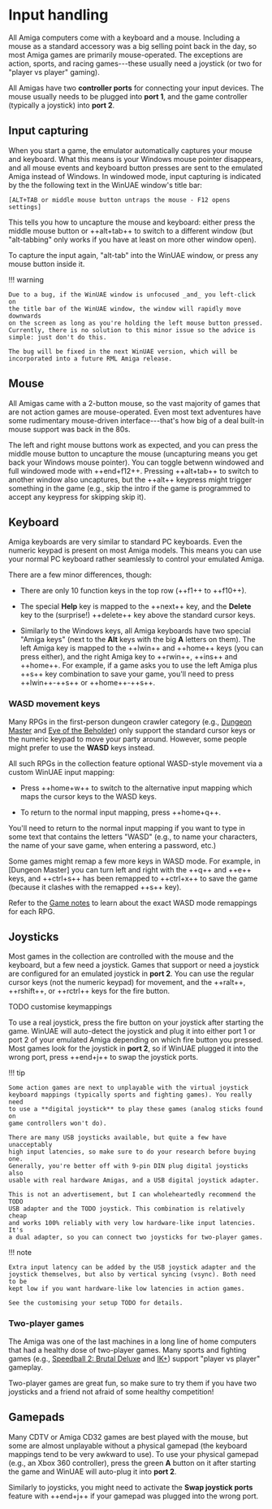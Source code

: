 # Input handling

All Amiga computers come with a keyboard and a mouse. Including a mouse as a
standard accessory was a big selling point back in the day, so most Amiga
games are primarily mouse-operated. The exceptions are action,
sports, and racing games---these usually need a joystick (or two for "player
vs player" gaming).

All Amigas have two **controller ports** for connecting your input devices.
The mouse usually needs to be plugged into **port 1**, and the game controller
(typically a joystick) into **port 2**.


## Input capturing

When you start a game, the emulator automatically captures your mouse and
keyboard. What this means is your Windows mouse pointer disappears, and all
mouse events and keyboard button presses are sent to the emulated Amiga
instead of Windows. In windowed mode, input capturing is indicated by the the
following text in the WinUAE window's title bar:

```
[ALT+TAB or middle mouse button untraps the mouse - F12 opens settings]
```


This tells you how to uncapture the mouse and keyboard: either press the
middle mouse button or ++alt+tab++ to switch to a different window (but
"alt-tabbing" only works if you have at least on more other window open).

To capture the input again, "alt-tab" into the WinUAE window, or press any
mouse button inside it.

!!! warning

    Due to a bug, if the WinUAE window is unfocused _and_ you left-click on
    the title bar of the WinUAE window, the window will rapidly move downwards
    on the screen as long as you're holding the left mouse button pressed.
    Currently, there is no solution to this minor issue so the advice is
    simple: just don't do this.

    The bug will be fixed in the next WinUAE version, which will be
    incorporated into a future RML Amiga release.


## Mouse

All Amigas came with a 2-button mouse, so the vast majority of games that are
not action games are mouse-operated. Even most text adventures have some
rudimentary mouse-driven interface---that's how big of a deal built-in mouse
support was back in the 80s.

The left and right mouse buttons work as expected, and you can press the
middle mouse button to uncapture the mouse (uncapturing means you get back
your Windows mouse pointer). You can toggle betwenn windowed and full windowed
mode with ++end+f12++. Pressing ++alt+tab++ to switch to another window also
uncaptures, but the ++alt++ keypress might trigger something in the game
(e.g., skip the intro if the game is programmed to accept any keypress for
skipping skip it).


## Keyboard

Amiga keyboards are very similar to standard PC keyboards. Even the numeric
keypad is present on most Amiga models. This means you can use your normal PC
keyboard rather seamlessly to control your emulated Amiga.

There are a few minor differences, though:

- There are only 10 function keys in the top row (++f1++ to ++f10++).

- The special **Help** key is mapped to the ++next++ key, and the **Delete**
  key to the (surprise!) ++delete++ key above the standard cursor keys.

- Similarly to the Windows keys, all Amiga keyboards have
  two special "Amiga keys" (next to the **Alt** keys with the big **A**
  letters on them). The left Amiga key is mapped to the ++lwin++ and ++home++
  keys (you can press either), and the right Amiga key to ++rwin++, ++ins++
  and ++home++. For example, if a game asks you to use the left Amiga plus
  ++s++ key combination to save your game, you'll need to press ++lwin++-++s++
  or ++home++-++s++.


### WASD movement keys

Many RPGs in the first-person dungeon crawler category (e.g., [Dungeon
Master](../games/d.md#dungeon-master-v36) and
[Eye of the Beholder](../games/e-f.md#eye-of-the-beholder-ocs)) only support
the standard cursor keys or the numeric keypad to move your party around.
However, some people might prefer to use the **WASD** keys instead.

All such RPGs in the collection feature optional WASD-style movement via a
custom WinUAE input mapping:

- Press ++home+w++ to switch to the alternative input mapping which maps the
  cursor keys to the WASD keys.

- To return to the normal input mapping, press ++home+q++.

You'll need to return to the normal input mapping if you want to type in some
text that contains the letters "WASD" (e.g., to name your characters, the name
of your save game, when entering a password, etc.)

Some games might remap a few more keys in WASD mode. For example, in [Dungeon
Master] you can turn left and right with the ++q++ and ++e++ keys, and
++ctrl+s++ has been remapped to ++ctrl+x++ to save the game (because it
clashes with the remapped ++s++ key).

Refer to the [Game notes](../games/index.md) to learn about the exact WASD
mode remappings for each RPG.


## Joysticks

Most games in the collection are controlled with the mouse and the keyboard,
but a few need a joystick. Games that support or need a joystick are
configured for an emulated joystick in **port 2**. You can use the regular
cursor keys (not the numeric keypad) for movement, and the ++ralt++,
++rshift++, or ++rctrl++ keys for the fire button.

TODO customise keymappings

To use a real joystick, press the fire button on your joystick after starting
the game. WinUAE will auto-detect the joystick and plug it into either port 1
or port 2 of your emulated Amiga depending on which fire button you pressed.
Most games look for the joystick in **port 2**, so if WinUAE plugged it into
the wrong port, press ++end+j++ to swap the joystick ports.

!!! tip 

    Some action games are next to unplayable with the virtual joystick
    keyboard mappings (typically sports and fighting games). You really need
    to use a **digital joystick** to play these games (analog sticks found on
    game controllers won't do).

    There are many USB joysticks available, but quite a few have unacceptably
    high input latencies, so make sure to do your research before buying one.
    Generally, you're better off with 9-pin DIN plug digital joysticks also
    usable with real hardware Amigas, and a USB digital joystick adapter.

    This is not an advertisement, but I can wholeheartedly recommend the TODO
    USB adapter and the TODO joystick. This combination is relatively cheap
    and works 100% reliably with very low hardware-like input latencies. It's
    a dual adapter, so you can connect two joysticks for two-player games. 


!!! note

    Extra input latency can be added by the USB joystick adapter and the
    joystick themselves, but also by vertical syncing (vsync). Both need to be
    kept low if you want hardware-like low latencies in action games.

    See the customising your setup TODO for details.


### Two-player games

The Amiga was one of the last machines in a long line of home computers that
had a healthy dose of two-player games. Many sports and fighting games (e.g.,
[Speedball 2: Brutal Deluxe](../games/s.md#speedball-2-brutal-deluxe-ocs) and
[IK+](../games/g-j.md#ik)) support "player vs player" gameplay. 

Two-player games are great fun, so make sure to try them if you have two
joysticks and a friend not afraid of some healthy competition!


## Gamepads

Many CDTV or Amiga CD32 games are best played with the mouse, but some are
almost unplayable without a physical gamepad (the keyboard mappings tend to be
very awkward to use). To use your physical gamepad (e.g., an Xbox 360
controller), press the green **A** button on it after starting the game and
WinUAE will auto-plug it into **port 2**.

Similarly to joysticks, you might need to activate the **Swap joystick ports**
feature with ++end+j++ if your gamepad was plugged into the wrong port.
